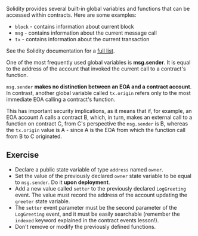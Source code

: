 Solidity provides several built-in global variables and functions that can be accessed within contracts. Here are some examples:

- `block` - contains information about current block
- `msg` - contains information about the current message call
- `tx` - contains information about the current transaction

See the Solidity documentation for a [full list](https://docs.soliditylang.org/en/v0.8.10/units-and-global-variables.html).

One of the most frequently used global variables is **msg.sender**. It is equal to the address of the account that invoked the current call to a contract's function.

`msg.sender` **makes no distinction between an EOA and a contract account**. In contrast, another global variable called `tx.origin` refers only to the most immediate EOA calling a contract's function.

This has important security implications, as it means that if, for example, an EOA account A calls a contract B, which, in turn, makes an external call to a function on contract C, from C's perspective the `msg.sender` is B, whereas the `tx.origin` value is A - since A is the EOA from which the function call from B to C originated.

## Exercise

- Declare a public state variable of type `address` named `owner`.
- Set the value of the previously declared `owner` state variable to be equal to `msg.sender`. Do it **upon deployment**.
- Add a new value called `setter` to the previously declared `LogGreeting` event. The value must record the address of the account updating the `greeter` state variable.
- The `setter` event parameter must be the second parameter of the `LogGreeting` event, and it must be easily searchable (remember the `indexed` keyword explained in the contract events lesson!).
- Don't remove or modify the previously defined functions.
